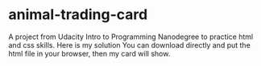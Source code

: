 # animal-trading-card
A project from Udacity Intro to Programming Nanodegree to practice html and css skills. Here is my solution
You can download directly and put the html file in your browser, then my card will show.
